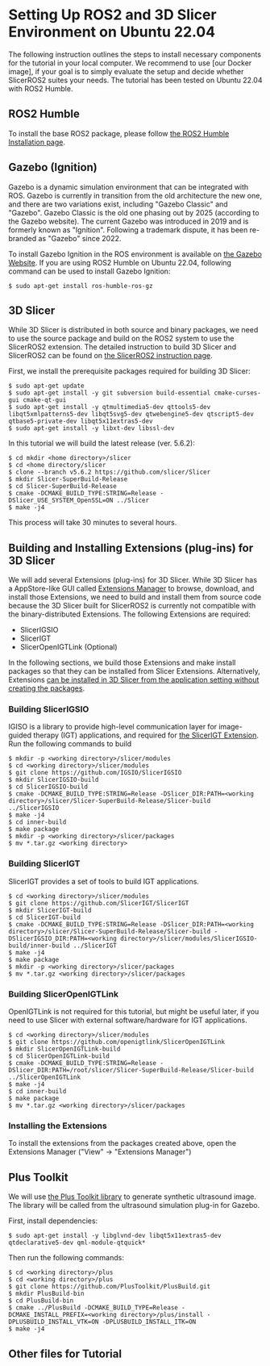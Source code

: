 Setting Up ROS2 and 3D Slicer Environment on Ubuntu 22.04
=========================================================

The following instruction outlines the steps to install necessary components for the tutorial in your local computer. We recommend to use [our Docker image], if your goal is to simply evaluate the setup and decide whether SlicerROS2 suites your needs. The tutorial has been tested on Ubuntu 22.04 with ROS2 Humble.  

ROS2 Humble
-----------

To install the base ROS2 package, please follow [the ROS2 Humble Installation page](https://docs.ros.org/en/humble/Installation.html).

Gazebo (Ignition)
-----------------

Gazebo is a dynamic simulation environment that can be integrated with ROS. Gazebo is currently in transition from the old architecture the new one, and there are two variations exist, including "Gazebo Classic" and "Gazebo". Gazebo Classic is the old one phasing out by 2025 (according to the Gazebo website). The current Gazebo was introduced in 2019 and is formerly known as "Ignition". Following a trademark dispute, it has been re-branded as "Gazebo" since 2022. 

To install Gazebo Ignition in the ROS environment is available on [the Gazebo Website](https://gazebosim.org/docs/garden/ros_installation). If you are using ROS2 Humble on Ubuntu 22.04, following command can be used to install Gazebo Ignition:

~~~~
$ sudo apt-get install ros-humble-ros-gz
~~~~

3D Slicer
----------

While 3D Slicer is distributed in both source and binary packages, we need to use the source package and build on the ROS2 system to use the SlicerROS2 extension. The detailed instruction to build 3D Slicer and SlicerROS2 can be found on [the SlicerROS2 instruction page](https://slicer-ros2.readthedocs.io/en/latest/pages/getting-started.html). 

First, we install the prerequisite packages required for building 3D Slicer:
~~~~
$ sudo apt-get update
$ sudo apt-get install -y git subversion build-essential cmake-curses-gui cmake-qt-gui
$ sudo apt-get install -y qtmultimedia5-dev qttools5-dev libqt5xmlpatterns5-dev libqt5svg5-dev qtwebengine5-dev qtscript5-dev qtbase5-private-dev libqt5x11extras5-dev
$ sudo apt-get install -y libxt-dev libssl-dev
~~~~

In this tutorial we will build the latest release (ver. 5.6.2):
~~~~
$ cd mkdir <home directory>/slicer
$ cd <home directory/slicer
$ clone --branch v5.6.2 https://github.com/slicer/Slicer
$ mkdir Slicer-SuperBuild-Release
$ cd Slicer-SuperBuild-Release
$ cmake -DCMAKE_BUILD_TYPE:STRING=Release -DSlicer_USE_SYSTEM_OpenSSL=ON ../Slicer
$ make -j4
~~~~
This process will take 30 minutes to several hours.


Building and Installing Extensions (plug-ins) for 3D Slicer
-----------------------------------------------------------

We will add several Extensions (plug-ins) for 3D Slicer. While 3D Slicer has a AppStore-like GUI called [Extensions Manager](https://slicer.readthedocs.io/en/latest/user_guide/extensions_manager.html) to browse, download, and install those Extensions, we need to build and install them from source code because the 3D Slicer built for SlicerROS2 is currently not compatible with the binary-distributed Extensions. The following Extensions are required:

- SlicerIGSIO
- SlicerIGT
- SlicerOpenIGTLink (Optional)

In the following sections, we build those Extensions and make install packages so that they can be installed from Slicer Extensions. Alternatively, Extensions [can be installed in 3D Slicer from the application setting without creating the packages](https://slicer.readthedocs.io/en/latest/developer_guide/extensions.html). 


### Building SlicerIGSIO

IGISO is a library to provide high-level communication layer for image-guided therapy (IGT) applications, and required for [the SlicerIGT Extension](https://www.slicerigt.org).
Run the following commands to build  

~~~~
$ mkdir -p <working directory>/slicer/modules
$ cd <working directory>/slicer/modules
$ git clone https://github.com/IGSIO/SlicerIGSIO
$ mkdir SlicerIGSIO-build
$ cd SlicerIGSIO-build
$ cmake -DCMAKE_BUILD_TYPE:STRING=Release -DSlicer_DIR:PATH=<working directory>/slicer/Slicer-SuperBuild-Release/Slicer-build ../SlicerIGSIO
$ make -j4
$ cd inner-build
$ make package
$ mkdir -p <working directory>/slicer/packages
$ mv *.tar.gz <working directory>
~~~~

### Building SlicerIGT

SlicerIGT provides a set of tools to build IGT applications. 

~~~~
$ cd <working directory>/slicer/modules
$ git clone https://github.com/SlicerIGT/SlicerIGT
$ mkdir SlicerIGT-build 
$ cd SlicerIGT-build
$ cmake -DCMAKE_BUILD_TYPE:STRING=Release -DSlicer_DIR:PATH=<working directory>/slicer/Slicer-SuperBuild-Release/Slicer-build -DSlicerIGSIO_DIR:PATH=<working directory>/slicer/modules/SlicerIGSIO-build/inner-build ../SlicerIGT 
$ make -j4 
$ make package
$ mkdir -p <working directory>/slicer/packages
$ mv *.tar.gz <working directory>/slicer/packages
~~~~


### Building SlicerOpenIGTLink

OpenIGTLink is not required for this tutorial, but might be useful later, if you need to use Slicer with external software/hardware for IGT applications. 

~~~~
$ cd <working directory>/slicer/modules
$ git clone https://github.com/openigtlink/SlicerOpenIGTLink
$ mkdir SlicerOpenIGTLink-build
$ cd SlicerOpenIGTLink-build
$ cmake -DCMAKE_BUILD_TYPE:STRING=Release -DSlicer_DIR:PATH=/root/slicer/Slicer-SuperBuild-Release/Slicer-build ../SlicerOpenIGTLink
$ make -j4
$ cd inner-build
$ make package
$ mv *.tar.gz <working directory>/slicer/packages
~~~~

### Installing the Extensions

To install the extensions from the packages created above, open the Extensions Manager ("View" -> "Extensions Manager")







Plus Toolkit
------------

We will use [the Plus Toolkit library](https://plustoolkit.github.io) to generate synthetic ultrasound image. The library will be called from the ultrasound simulation plug-in for Gazebo.

First, install dependencies:
~~~~
$ sudo apt-get install -y libglvnd-dev libqt5x11extras5-dev qtdeclarative5-dev qml-module-qtquick*
~~~~

Then run the following commands:

~~~~
$ cd <working directory>/plus
$ cd <working directory>/plus
$ git clone https://github.com/PlusToolkit/PlusBuild.git
$ mkdir PlusBuild-bin 
$ cd PlusBuild-bin
$ cmake ../PlusBuild -DCMAKE_BUILD_TYPE=Release -DCMAKE_INSTALL_PREFIX=<working directory>/plus/install -DPLUSBUILD_INSTALL_VTK=ON -DPLUSBUILD_INSTALL_ITK=ON 
$ make -j4
~~~~


Other files for Tutorial
------------------------

